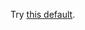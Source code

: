 Try [this default](https://mmore500.com/mumblemix/?stream=https%253A%252F%252Fplayerservices.streamtheworld.com%252Fpls%252FWUOMFM.pls&hpfToggle=1&lpfToggle=1&lpf2Toggle=1&lpf3Toggle=1&lpf4Toggle=1&lpf5Toggle=1&bpToggle=1&hpfSlider=310&lpfSlider=1567&lpf2Slider=316&lpf3Slider=316&lpf4Slider=1111&lpf5Slider=802&bpFreqSlider=360&bpQSlider=0.1&distToggle=1&distMixSlider=100&distIntSlider=0&revToggle=1&revMixSlider=13&revDecaySlider=0.2&pitchToggle=1&pitchSlider=1.1&noiseToggle=1&whiteCb=1&pinkCb=1&noiseVolSlider=11&noisePitchSlider=0.25).
